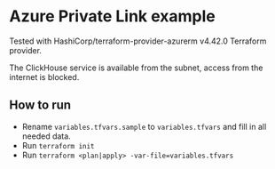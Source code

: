 # Azure Private Link example

Tested with HashiCorp/terraform-provider-azurerm v4.42.0 Terraform provider.

The ClickHouse service is available from the subnet, access from the internet is blocked.

## How to run

- Rename `variables.tfvars.sample` to `variables.tfvars` and fill in all needed data.
- Run `terraform init`
- Run `terraform <plan|apply> -var-file=variables.tfvars`
